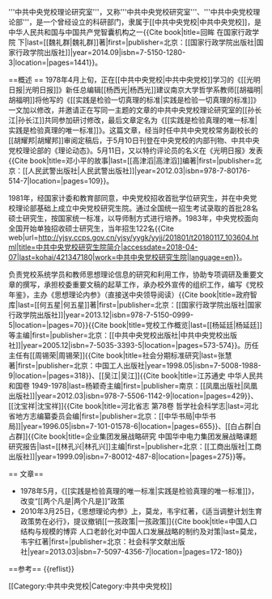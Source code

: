 '''中共中央党校理论研究室'''，又称'''中共中央党校研究室'''、'''中共中央党校理论部'''，是一个曾经设立的科研部门，隶属于[[中共中央党校|中共中央党校]]，是中华人民共和国与中国共产党智囊机构之一<ref>{{Cite book|title=回眸 在国家行政学院 下|last=[[魏礼群|魏礼群]]著|first=|publisher=北京：[[国家行政学院出版社|国家行政学院出版社]]|year=2014.09|isbn=7-5150-1280-3|location=|pages=1441}}</ref>。

==概述 ==
1978年4月上旬，正在[[中共中央党校|中共中央党校]]学习的《[[光明日报|光明日报]]》新任总编辑[[杨西光|杨西光]]建议南京大学哲学系教师[[胡福明|胡福明]]将他写的《[[实践是检验一切真理的标准|实践是检验一切真理的标准]]》一文加以修改，并邀请正在写同一主题的文章的中共中央党校理论研究室的[[孙长江|孙长江]]共同参加研讨修改，最后文章定名为《[[实践是检验真理的唯一标准|实践是检验真理的唯一标准]]》。这篇文章，经当时任中共中央党校常务副校长的[[胡耀邦|胡耀邦]]审阅定稿后，于5月10日刊登在中央党校的内部刊物、中共中央党校理论部的《理论动态》。5月11日，又以特约评论员的名义在《光明日报》发表<ref>{{Cite book|title=邓小平的故事|last=[[高津滔|高津滔]]编著|first=|publisher=北京：[[人民武警出版社|人民武警出版社]]|year=2012.03|isbn=978-7-80176-514-7|location=|pages=109}}</ref>。

1981年，经国家计委和教育部同意，中央党校招收首批学位研究生，并在中央党校理论部基础上成立中央党校研究生院。通过全国统一招生考试录取的首批28名硕士研究生，按国家统一标准，以导师制方式进行培养。1983年，中央党校面向全国开始单独招收硕士研究生，当年招生122名<ref>{{Cite web|url=http://yjsy.ccps.gov.cn/yjsy/yygk/yyjj/201801/t20180117_103604.html|title=中共中央党校研究生院简介|accessdate=2018-04-07|last=kohai/421347180|work=中共中央党校研究生院|language=en}}</ref>。

负责党校系统学员和教师思想理论信息的研究和利用工作，协助专项调研及重要文章的撰写，承担校委重要文稿的起草工作，承办校外宣传的组织工作，编写《党校年鉴》，主办《思想理论内参》（直接送中央领导阅读）<ref>{{Cite book|title=政府智库|last=[[何五星|何五星]]著|first=|publisher=北京：[[国家行政学院出版社|国家行政学院出版社]]|year=2013.12|isbn=978-7-5150-0999-5|location=|pages=70}}</ref><ref>{{Cite book|title=党校工作概览|last=[[杨延廷|杨延廷]]等主编|first=|publisher=北京：[[中共中央党校出版社|中共中央党校出版社]]|year=2005.12|isbn=7-5035-3393-5|location=|pages=573-574}}</ref>。历任主任有[[周锡荣|周锡荣]]<ref>{{Cite book|title=社会分期标准研究|last=张慧著|first=|publisher=北京：中国工人出版社|year=1998.05|isbn=7-5008-1988-9|location=|pages=318}}</ref>、[[吴江|吴江]]<ref>{{Cite book|title=江苏通史 中华人民共和国卷 1949-1978|last=杨颖奇主编|first=|publisher=南京：[[凤凰出版社|凤凰出版社]]|year=2012.03|isbn=978-7-5506-1142-9|location=|pages=429}}</ref>、[[沈宝祥|沈宝祥]]<ref>{{Cite book|title=河北省志 第78卷 哲学社会科学志|last=河北省地方志编纂委员会编|first=|publisher=北京：[[中华书局|中华书局]]|year=1996.05|isbn=7-101-01578-6|location=|pages=655}}</ref>、[[白占群|白占群]]<ref>{{Cite book|title=企业集团发展战略研究 中国华中电力集团发展战略课题研究报告|last=[[林孔兴|林孔兴]]主编|first=|publisher=北京：[[工商出版社|工商出版社]]|year=1999.09|isbn=7-80012-487-8|location=|pages=275}}</ref>等。

== 文章==
* 1978年5月，《[[实践是检验真理的唯一标准|实践是检验真理的唯一标准]]》，改变“[[两个凡是|两个凡是]]”政策
* 2010年3月25日，《思想理论内参》上，莫龙，韦宇红著，《适当调整计划生育政策势在必行》，提议撤销[[一孩政策|一孩政策]]<ref>{{Cite book|title=中国人口 结构与规模的博弈 人口老龄化对中国人口发展战略的制约及对策|last=莫龙，韦宇红著|first=|publisher=北京：社会科学文献出版社|year=2013.03|isbn=7-5097-4356-7|location=|pages=172-180}}</ref>

==参考==
{{reflist}}

[[Category:中共中央党校|Category:中共中央党校]]